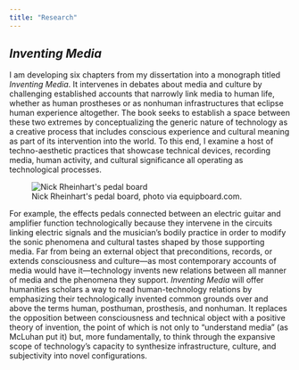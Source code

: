 ```yaml
---
title: "Research"
---
```

## *Inventing Media*

I am developing six chapters from my dissertation into a monograph titled *Inventing Media*. 
It intervenes in debates about media and culture by challenging established accounts that narrowly link media to human life, whether as human prostheses or as nonhuman infrastructures that eclipse human experience altogether. 
The book seeks to establish a space between these two extremes by conceptualizing the generic nature of technology as a creative process that includes conscious experience and cultural meaning as part of its intervention into the world. 
To this end, I examine a host of techno-aesthetic practices that showcase technical devices, recording media, human activity, and cultural significance all operating as technological processes.

<figure>
  <img src="https://1.bp.blogspot.com/_UC1SWgMd9ZM/S8ap2OqkTYI/AAAAAAAABnk/_ifKtkT2HOU/s1600/teramelos-7.jpg" alt="Nick Rheinhart's pedal board" style="max-width: 100%; width: auto; height: auto;">
  <figcaption>Nick Rheinhart's pedal board, photo via equipboard.com.</figcaption>
</figure>

For example, the effects pedals connected between an electric guitar and amplifier function technologically because they intervene in the circuits linking electric signals and the musician’s bodily practice in order to modify the sonic phenomena and cultural tastes shaped by those supporting media. 
Far from being an external object that preconditions, records, or extends consciousness and culture—as most contemporary accounts of media would have it—technology invents new relations between all manner of media and the phenomena they support. 
*Inventing Media* will offer humanities scholars a way to read human-technology relations by emphasizing their technologically invented common grounds over and above the terms human, posthuman, prosthesis, and nonhuman. 
It replaces the opposition between consciousness and technical object with a positive theory of invention, the point of which is not only to “understand media” (as McLuhan put it) but, more fundamentally, to think through the expansive scope of technology’s capacity to synthesize infrastructure, culture, and subjectivity into novel configurations.


